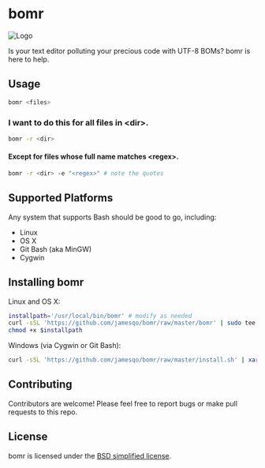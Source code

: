 # bomr

![Logo](icons/icon.png)

Is your text editor polluting your precious code with UTF-8 BOMs? bomr is here to help.

## Usage

```bash
bomr <files>
```

### I want to do this for all files in &lt;dir&gt;.

```bash
bomr -r <dir>
```

#### Except for files whose full name matches &lt;regex&gt;.

```bash
bomr -r <dir> -e "<regex>" # note the quotes
```

## Supported Platforms

Any system that supports Bash should be good to go, including:

- Linux
- OS X
- Git Bash (aka MinGW)
- Cygwin

## Installing bomr

Linux and OS X:

```bash
installpath='/usr/local/bin/bomr' # modify as needed
curl -sSL 'https://github.com/jamesqo/bomr/raw/master/bomr' | sudo tee $installpath
chmod +x $installpath
```

Windows (via Cygwin or Git Bash):

```bash
curl -sSL 'https://github.com/jamesqo/bomr/raw/master/install.sh' | xargs -0 bash --noprofile -c && PATH+=:~/AppData/Local/bomr
```

## Contributing

Contributors are welcome! Please feel free to report bugs or make pull requests to this repo.

## License

bomr is licensed under the [BSD simplified license](license.bsd).
